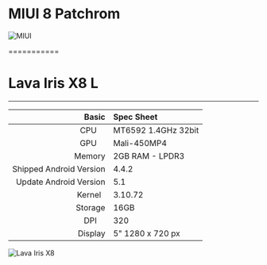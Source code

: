 # MIUI 8 Patchrom

![MIUI](https://encrypted-tbn2.gstatic.com/images?q=tbn:ANd9GcS2438E5-KMBHt4qcUaQ6MZUFXhXU_tfkj6G-RKjqecaeNeGu7udnE6kyB3CA)

===========

# Lava Iris X8 L
----------------
Basic   | Spec Sheet
-------:|:-------------------------
CPU     | MT6592 1.4GHz 32bit
GPU     | Mali-450MP4
Memory  | 2GB RAM - LPDR3
Shipped Android Version | 4.4.2
Update Android Version | 5.1
Kernel  | 3.10.72
Storage | 16GB
DPI     | 320
Display | 5" 1280 x 720 px





![Lava Iris X8](http://www.lavamobiles.com/lavastorecms/material/product/lava-smartphone-iris-x8-375x700-04022015.jpg)
